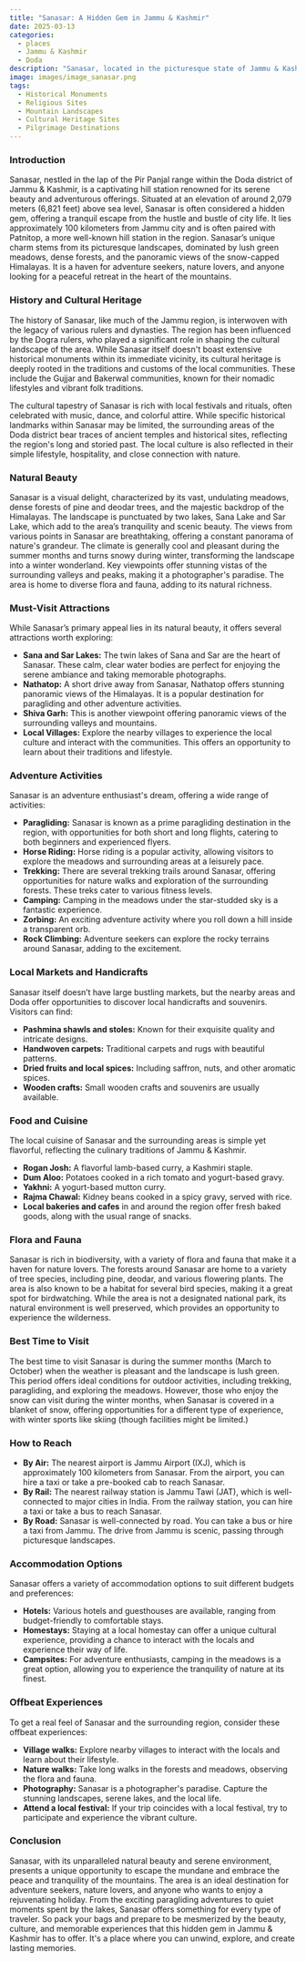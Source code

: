 ```yaml
---
title: "Sanasar: A Hidden Gem in Jammu & Kashmir"
date: 2025-03-13
categories:
  - places
  - Jammu & Kashmir
  - Doda
description: "Sanasar, located in the picturesque state of Jammu & Kashmir, is a serene and enchanting destination that embodies the essence of nature's beauty. Surrounded by lush greenery and snow-capped mountains, this tranquil retreat offers breathtaking views and a sense of tranquility that soothes the soul. As the sun sets behind the Himalayan peaks, Sanasar transforms into a canvas of golden hues, painting a mesmerizing picture that will leave you spellbound."
image: images/image_sanasar.png
tags: 
  - Historical Monuments
  - Religious Sites
  - Mountain Landscapes
  - Cultural Heritage Sites
  - Pilgrimage Destinations
---
```



### **Introduction**

Sanasar, nestled in the lap of the Pir Panjal range within the Doda district of Jammu & Kashmir, is a captivating hill station renowned for its serene beauty and adventurous offerings. Situated at an elevation of around 2,079 meters (6,821 feet) above sea level, Sanasar is often considered a hidden gem, offering a tranquil escape from the hustle and bustle of city life. It lies approximately 100 kilometers from Jammu city and is often paired with Patnitop, a more well-known hill station in the region. Sanasar’s unique charm stems from its picturesque landscapes, dominated by lush green meadows, dense forests, and the panoramic views of the snow-capped Himalayas. It is a haven for adventure seekers, nature lovers, and anyone looking for a peaceful retreat in the heart of the mountains.

### **History and Cultural Heritage**

The history of Sanasar, like much of the Jammu region, is interwoven with the legacy of various rulers and dynasties. The region has been influenced by the Dogra rulers, who played a significant role in shaping the cultural landscape of the area. While Sanasar itself doesn't boast extensive historical monuments within its immediate vicinity, its cultural heritage is deeply rooted in the traditions and customs of the local communities. These include the Gujjar and Bakerwal communities, known for their nomadic lifestyles and vibrant folk traditions.

The cultural tapestry of Sanasar is rich with local festivals and rituals, often celebrated with music, dance, and colorful attire. While specific historical landmarks within Sanasar may be limited, the surrounding areas of the Doda district bear traces of ancient temples and historical sites, reflecting the region's long and storied past. The local culture is also reflected in their simple lifestyle, hospitality, and close connection with nature.

###  **Natural Beauty**

Sanasar is a visual delight, characterized by its vast, undulating meadows, dense forests of pine and deodar trees, and the majestic backdrop of the Himalayas. The landscape is punctuated by two lakes, Sana Lake and Sar Lake, which add to the area’s tranquility and scenic beauty. <placeholder image tag: Sanasar Meadows with Lakes> The views from various points in Sanasar are breathtaking, offering a constant panorama of nature's grandeur. The climate is generally cool and pleasant during the summer months and turns snowy during winter, transforming the landscape into a winter wonderland. Key viewpoints offer stunning vistas of the surrounding valleys and peaks, making it a photographer's paradise. The area is home to diverse flora and fauna, adding to its natural richness.

### **Must-Visit Attractions**

While Sanasar’s primary appeal lies in its natural beauty, it offers several attractions worth exploring:

*   **Sana and Sar Lakes:** The twin lakes of Sana and Sar are the heart of Sanasar. These calm, clear water bodies are perfect for enjoying the serene ambiance and taking memorable photographs. <placeholder image tag: Sana and Sar Lakes>
*   **Nathatop:** A short drive away from Sanasar, Nathatop offers stunning panoramic views of the Himalayas. It is a popular destination for paragliding and other adventure activities. <placeholder image tag: Nathatop Viewpoint>
*   **Shiva Garh:** This is another viewpoint offering panoramic views of the surrounding valleys and mountains.
*   **Local Villages:** Explore the nearby villages to experience the local culture and interact with the communities. This offers an opportunity to learn about their traditions and lifestyle.

### **Adventure Activities**

Sanasar is an adventure enthusiast's dream, offering a wide range of activities:

*   **Paragliding:** Sanasar is known as a prime paragliding destination in the region, with opportunities for both short and long flights, catering to both beginners and experienced flyers. <placeholder image tag: Paragliding in Sanasar>
*   **Horse Riding:** Horse riding is a popular activity, allowing visitors to explore the meadows and surrounding areas at a leisurely pace.
*   **Trekking:** There are several trekking trails around Sanasar, offering opportunities for nature walks and exploration of the surrounding forests. These treks cater to various fitness levels.
*   **Camping:** Camping in the meadows under the star-studded sky is a fantastic experience.
*   **Zorbing:** An exciting adventure activity where you roll down a hill inside a transparent orb.
*   **Rock Climbing:** Adventure seekers can explore the rocky terrains around Sanasar, adding to the excitement.

### **Local Markets and Handicrafts**

Sanasar itself doesn’t have large bustling markets, but the nearby areas and Doda offer opportunities to discover local handicrafts and souvenirs. Visitors can find:

*   **Pashmina shawls and stoles:** Known for their exquisite quality and intricate designs.
*   **Handwoven carpets:** Traditional carpets and rugs with beautiful patterns.
*   **Dried fruits and local spices:** Including saffron, nuts, and other aromatic spices.
*   **Wooden crafts:** Small wooden crafts and souvenirs are usually available.

### **Food and Cuisine**

The local cuisine of Sanasar and the surrounding areas is simple yet flavorful, reflecting the culinary traditions of Jammu & Kashmir.

*   **Rogan Josh:** A flavorful lamb-based curry, a Kashmiri staple.
*   **Dum Aloo:** Potatoes cooked in a rich tomato and yogurt-based gravy.
*   **Yakhni:** A yogurt-based mutton curry.
*   **Rajma Chawal:** Kidney beans cooked in a spicy gravy, served with rice.
*   **Local bakeries and cafes** in and around the region offer fresh baked goods, along with the usual range of snacks.

### **Flora and Fauna**

Sanasar is rich in biodiversity, with a variety of flora and fauna that make it a haven for nature lovers. The forests around Sanasar are home to a variety of tree species, including pine, deodar, and various flowering plants. The area is also known to be a habitat for several bird species, making it a great spot for birdwatching. While the area is not a designated national park, its natural environment is well preserved, which provides an opportunity to experience the wilderness.

### **Best Time to Visit**

The best time to visit Sanasar is during the summer months (March to October) when the weather is pleasant and the landscape is lush green. This period offers ideal conditions for outdoor activities, including trekking, paragliding, and exploring the meadows. However, those who enjoy the snow can visit during the winter months, when Sanasar is covered in a blanket of snow, offering opportunities for a different type of experience, with winter sports like skiing (though facilities might be limited.)

### **How to Reach**

*   **By Air:** The nearest airport is Jammu Airport (IXJ), which is approximately 100 kilometers from Sanasar. From the airport, you can hire a taxi or take a pre-booked cab to reach Sanasar.
*   **By Rail:** The nearest railway station is Jammu Tawi (JAT), which is well-connected to major cities in India. From the railway station, you can hire a taxi or take a bus to reach Sanasar.
*   **By Road:** Sanasar is well-connected by road. You can take a bus or hire a taxi from Jammu. The drive from Jammu is scenic, passing through picturesque landscapes.

### **Accommodation Options**

Sanasar offers a variety of accommodation options to suit different budgets and preferences:

*   **Hotels:** Various hotels and guesthouses are available, ranging from budget-friendly to comfortable stays. <placeholder image tag: Hotels in Sanasar>
*   **Homestays:** Staying at a local homestay can offer a unique cultural experience, providing a chance to interact with the locals and experience their way of life.
*   **Campsites:** For adventure enthusiasts, camping in the meadows is a great option, allowing you to experience the tranquility of nature at its finest.

### **Offbeat Experiences**

To get a real feel of Sanasar and the surrounding region, consider these offbeat experiences:

*   **Village walks:** Explore nearby villages to interact with the locals and learn about their lifestyle.
*   **Nature walks:** Take long walks in the forests and meadows, observing the flora and fauna.
*   **Photography:** Sanasar is a photographer's paradise. Capture the stunning landscapes, serene lakes, and the local life.
*   **Attend a local festival:** If your trip coincides with a local festival, try to participate and experience the vibrant culture.

### **Conclusion**

Sanasar, with its unparalleled natural beauty and serene environment, presents a unique opportunity to escape the mundane and embrace the peace and tranquility of the mountains. The area is an ideal destination for adventure seekers, nature lovers, and anyone who wants to enjoy a rejuvenating holiday. From the exciting paragliding adventures to quiet moments spent by the lakes, Sanasar offers something for every type of traveler. So pack your bags and prepare to be mesmerized by the beauty, culture, and memorable experiences that this hidden gem in Jammu & Kashmir has to offer. It's a place where you can unwind, explore, and create lasting memories.


